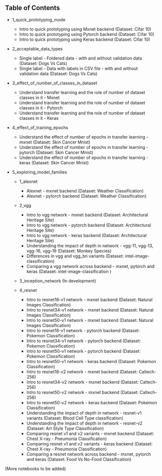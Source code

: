 ## Table of Contents


- 1_quick_prototyping_mode
    - Intro to quick prototyping using Mxnet backend (Dataset: Cifar 10)
    - Intro to quick prototyping using Pytorch backend (Dataset: Cifar 10)
    - Intro to quick prototyping using Keras backend (Dataset: Cifar 10)


- 2_acceptable_data_types
    - Single label - Foldered data  - with and without validation data (Dataset: Dogs Vs Cats)
    - Single label - Data with labels in CSV file - with and without validation data  (Dataset: Dogs Vs Cats)


- 3_effect_of_number_of_classes_in_dataset
    - Understand transfer learning and the role of number of dataset classes in it - Mxnet
    - Understand transfer learning and the role of number of dataset classes in it - Pytorch
    - Understand transfer learning and the role of number of dataset classes in it - Keras


- 4_effect_of_training_epochs
    - Understand the effect of number of epochs in transfer learning - mxnet (Dataset: Skin Cancer Mnist)
    - Understand the effect of number of epochs in transfer learning - pytorch (Dataset: Skin Cancer Mnist)
    - Understand the effect of number of epochs in transfer learning - keras (Dataset: Skin Cancer Mnist)


- 5_exploring_model_families

    - 1_alexnet
        - Alexnet - mxnet backend (Dataset: Weather Classification)
        - Alexnet - pytorch backend (Dataset: Weather Classification)

    - 2_vgg
        - Intro to vgg network - mxnet backend (Dataset: Architectural Heritage Site)
        - Intro to vgg network - pytorch backend (Dataset: Architectural Heritage Site)
        - Intro to vgg network - keras backend (Dataset: Architectural Heritage Site)
        - Understanding the impact of depth in network - vgg-11, vgg-13, vgg-16, vgg-19 (Dataset: Monkey Species)
        - Differences in vgg and vgg_bn variants (Dataset: intel-image-classification)
        - Comparing a vgg network across backend - mxnet, pytorch and keras (Dataset: intel-image-classification )


     - 3_inception_network
        (In development)

     - 4_resnet
        - Intro to resnet18-v1 network - mxnet backend (Dataset: Natural Images Classification)
        - Intro to resnet34-v1 network - mxnet backend (Dataset: Natural Images Classification)
        - Intro to resnet50-v1 network - mxnet backend (Dataset: Natural Images Classification)
        - Intro to resnet18-v1 network - pytorch backend (Dataset: Pokemon Classification)
        - Intro to resnet34-v1 network - pytorch backend (Dataset: Pokemon Classification)
        - Intro to resnet50-v1 network - pytorch backend (Dataset: Pokemon Classification)
        - Intro to resnet50-v1 network - keras backend (Dataset: Pokemon Classification)
        - Intro to resnet18-v2 network - mxnet backend (Dataset: Caltech-256)
        - Intro to resnet34-v2 network - mxnet backend (Dataset: Caltech-256)
        - Intro to resnet50-v2 network - mxnet backend (Dataset: Caltech-256)
        - Intro to resnet50-v2 network - keras backend (Dataset: Pokemon Classification)
        - Understanding the impact of depth in network - resnet-v1 variants (Dataset: Blood Cell Type classification)
        - Understanding the impact of depth in network - resnet-v2 (Dataset: Art Style Type Classification)
        - Comparing resnet v1 and v2 variants - mxnet backend (Dataset: Chest X-ray - Pneumonia Classification)
        - Comparing resnet v1 and v2 variants - keras backend (Dataset: Chest X-ray - Pneumonia Classification)
        - Comparing a resnet network across backend - mxnet, pytorch and keras (Dataset: Food Vs No-Food Classification)

            
            
            
(More notebooks to be added)
